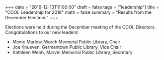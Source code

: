 +++
date = "2016-12-13T11:00:00"
draft = false
tags = ["leadership"]
title = "COOL Leadership for 2018"
math = false
summary = "Results from the December Elections"
+++

Elections were held during the December meeting of the COOL Directors. Congratulations to our new leaders!

- Meme Marlow, Worch Memorial Public Library, Chair
- Joe Knueven, Germantown Public Library, Vice Chair
- Kathleen Webb, Marvin Memorial Public Library, Secretary